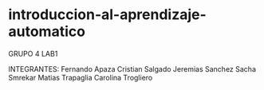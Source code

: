 # introduccion-al-aprendizaje-automatico

GRUPO 4  LAB1

INTEGRANTES:
Fernando Apaza
Cristian Salgado
Jeremias Sanchez
Sacha Smrekar
Matias Trapaglia
Carolina Trogliero
